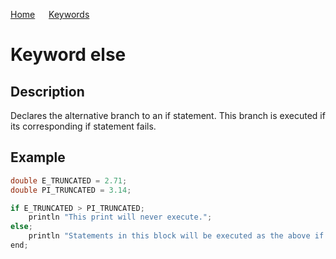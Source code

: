 [Home](https://github.com/puckowski/concert7) <span>&emsp;</span> [Keywords](https://github.com/puckowski/concert7/keywords.html)

# Keyword else

## Description

Declares the alternative branch to an if statement. This branch is executed if its corresponding if statement fails.

## Example

```cpp
double E_TRUNCATED = 2.71;
double PI_TRUNCATED = 3.14;

if E_TRUNCATED > PI_TRUNCATED;
    println "This print will never execute.";
else;
    println "Statements in this block will be executed as the above if statement fails.";
end;
```
